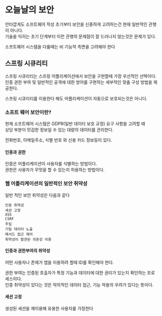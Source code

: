 # 오늘날의 보안

안타깝게도 소프트웨어 작성 초기부터 보안을 신중하게 고려하는건 현재 일반적인 관행이 아니다.\
기술을 익히는 초기 단계부터 이런 관행의 문제점이 잘 드러나지 않는것은 문제가 있다.

소프트웨어 시스템을 다룰때는 비 기능적 측면을 고려해야 한다

## 스프링 시큐리티 <a href="#h_1" id="h_1"></a>

스프링 시큐리티는 스프링 어플리케이션에서 보안을 구현할때 가장 우선적인 선택이다.\
인증 권한 부여 및 일반적인 공격에 대한 방어를 구현하는 세부적인 맞춤 구성 방법을 제공한다.

스프링 시큐리티를 이용한다 해도 어플리케이션이 자동으로 보호되는것은 아니다.

### 소프트 웨어 보안이란?

&#x20;현재 소프트웨어 시스템은 GDPR(일반 데이터 보호 규정) 요구 사항을 고려할 때 \
상당 부분이 민감한 정보일 수 있는 대량의 데이터를 관리한다.

전화번호, 이메일주소, 식별 번호 와 신용 카드 정보등이 있다.

#### 인증과 권한

인증은 어플리케이션이 사용자를 식별하는 방법이다.\
권한은 사용자가 무엇을 할 수 있는지 허용하는 방법이다.

### 웹 어플리케이션의 일반적인 보안 취약성

일반 적인 보안 취약성은 다음과 같다

```
인증 취약성
세션 고정
XSS
CSRF
주입
기밀 데이터 노출
메서드 접근 제어
취약성이 발견된 의존성 이용
```

#### 인증과 권한부여의 취약성

어떤 사용자나 존재가 앱을 이용하려 할때 ID를 확인해야 한다.

권한 부여는 인증된 호출자가 특정 기능과 데이터에 대한 권리가 있는지 확인하는 프로세스이다.\
인증 취약성이 있다는 것은 악의적인 데이터 접근, 기능 악용의 우려가 있다는 뜻이다.

#### 세션 고정

생성된 세션을 재이용해 유용한 사용자를 가정한다
